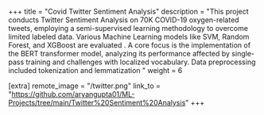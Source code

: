 +++
title = "Covid Twitter Sentiment Analysis"
description = "This project conducts Twitter Sentiment Analysis on 70K COVID-19 oxygen-related tweets, employing a semi-supervised learning methodology to overcome limited labeled data. Various Machine Learning models like SVM, Random Forest, and XGBoost are evaluated . A core focus is the implementation of the BERT transformer model, analyzing its performance affected by single-pass training and challenges with localized vocabulary. Data preprocessing included tokenization and lemmatization "
weight = 6

[extra]
remote_image = "/twitter.png"
link_to = "https://github.com/aryangupta01/ML-Projects/tree/main/Twitter%20Sentiment%20Analysis"
+++